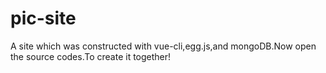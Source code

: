 # pic-site
A site which was constructed with vue-cli,egg.js,and mongoDB.Now open the source codes.To create it together!
